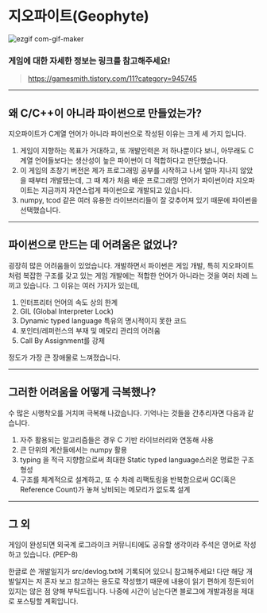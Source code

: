 # **지오파이트(Geophyte)**

![ezgif com-gif-maker](https://user-images.githubusercontent.com/63915665/112706472-b4646500-8ee7-11eb-8d6e-3274e2ce52b5.gif)

### 게임에 대한 자세한 정보는  링크를 참고해주세요!
>https://gamesmith.tistory.com/11?category=945745


---


## 왜 C/C++이 아니라 파이썬으로 만들었는가?

지오파이트가 C계열 언어가 아니라 파이썬으로 작성된 이유는 크게 세 가지 입니다.

1. 게임이 지향하는 목표가 거대하고, 또 개발인력은 저 하나뿐이다 보니, 아무래도 C계열 언어들보다는 생산성이 높은 파이썬이 더 적합하다고 판단했습니다.
2. 이 게임의 초창기 버전은 제가 프로그래밍 공부를 시작하고 나서 얼마 지나지 않았을 때부터 개발됐는데, 그 때 제가 처음 배운 프로그래밍 언어가 파이썬이라 지오파이트는 지금까지 자연스럽게 파이썬으로 개발되고 있습니다.
3. numpy, tcod 같은 여러 유용한 라이브러리들이 잘 갖추어져 있기 때문에 파이썬을 선택했습니다.


---


## 파이썬으로 만드는 데 어려움은 없었나?

굉장히 많은 어려움들이 있었습니다.
개발하면서 파이썬은 게임 개발, 특히 지오파이트처럼 복잡한 구조를 갖고 있는 게임 개발에는 적합한 언어가 아니라는 것을 여러 차례 느끼고 있습니다.
그 이유는 여러 가지가 있는데,

1. 인터프리터 언어의 속도 상의 한계
2. GIL (Global Interpreter Lock)
3. Dynamic typed language 특유의 명시적이지 못한 코드
4. 포인터/레퍼런스의 부재 및 메모리 관리의 어려움
5. Call By Assignment를 강제

정도가 가장 큰 장애물로 느껴졌습니다.


---


## 그러한 어려움을 어떻게 극복했나?

수 많은 시행착오를 거치며 극복해 나갔습니다. 
기억나는 것들을 간추리자면 다음과 같습니다.

1. 자주 활용되는 알고리즘들은 경우 C 기반 라이브러리와 연동해 사용
2. 큰 단위의 계산들에서는 numpy 활용
3. typing 을 적극 지향함으로써 최대한 Static typed language스러운 명료한 구조 형성
4. 구조를 체계적으로 설계하고, 또 수 차례 리팩토링을 반복함으로써 GC(혹은 Reference Count)가 놓쳐 낭비되는 메모리가 없도록 설계


---


## 그 외

게임이 완성되면 외국계 로그라이크 커뮤니티에도 공유할 생각이라 주석은 영어로 작성하고 있습니다. (PEP-8)

한글로 쓴 개발일지가 src/devlog.txt에 기록되어 있으니 참고해주세요!
다만 해당 개발일지는 저 혼자 보고 참고하는 용도로 작성했기 때문에 내용이 읽기 편하게 정돈되어 있지는 않은 점 양해 부탁드립니다.
나중에 시간이 남는다면 블로그에 개발과정을 제대로 포스팅할 계획입니다.

